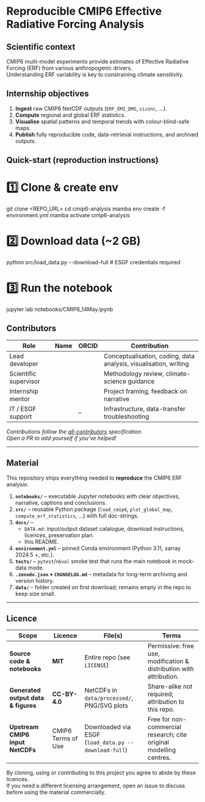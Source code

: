 # Reproducible CMIP6 Effective Radiative Forcing Analysis

## Scientific context
CMIP6 multi-model experiments provide estimates of Effective Radiative Forcing (ERF) from various anthropogenic drivers.  
Understanding ERF variability is key to constraining climate sensitivity.

## Internship objectives
1. **Ingest** raw CMIP6 NetCDF outputs (`ERF_EMI_DMS`, `siconc`, …).  
2. **Compute** regional and global ERF statistics.  
3. **Visualise** spatial patterns and temporal trends with colour-blind-safe maps.  
4. **Publish** fully reproducible code, data-retrieval instructions, and archived outputs.

## Quick-start (reproduction instructions)
# 1️⃣ Clone & create env
git clone <REPO_URL>
cd cmip6-analysis
mamba env create -f environment.yml
mamba activate cmip6-analysis

# 2️⃣ Download data (~2 GB)
python src/load_data.py --download-full  # ESGF credentials required

# 3️⃣ Run the notebook
jupyter lab notebooks/CMIP6_14May.ipynb

## Contributors
| Role | Name | ORCID | Contribution |
|------|------|-------|--------------|
| Lead developer | **<YOUR NAME>** | <ORCID> | Conceptualisation, coding, data analysis, visualisation, writing |
| Scientific supervisor | **<SUPERVISOR NAME>** | <ORCID> | Methodology review, climate-science guidance |
| Internship mentor | **<MENTOR NAME>** | <ORCID> | Project framing, feedback on narrative |
| IT / ESGF support | **<SYSADMIN NAME>** | – | Infrastructure, data-transfer troubleshooting |

_Contributions follow the [all-contributors](https://allcontributors.org/) specification.  
Open a PR to add yourself if you’ve helped!_

---

## Material

This repository ships everything needed to **reproduce** the CMIP6 ERF analysis:

1. **`notebooks/`** – executable Jupyter notebooks with clear objectives, narrative, captions and conclusions.  
2. **`src/`** – reusable Python package (`load_cmip6`, `plot_global_map`, `compute_erf_statistics`, …) with full doc-strings.  
3. **`docs/`** –  
   * `DATA.md`: input/output dataset catalogue, download instructions, licences, preservation plan.  
   * this README.  
4. **`environment.yml`** – pinned Conda environment (Python 3.11, xarray 2024.5 +, etc.).  
5. **`tests/`** – `pytest`/`nbval` smoke test that runs the main notebook in mock-data mode.  
6. **`.zenodo.json` + `CHANGELOG.md`** – metadata for long-term archiving and version history.  
7. **`data/`** – folder created on first download; remains empty in the repo to keep size small.

---

## Licence

| Scope | Licence | File(s) | Terms |
|-------|---------|---------|-------|
| **Source code & notebooks** | **MIT** | Entire repo (see `LICENSE`) | Permissive: free use, modification & distribution with attribution. |
| **Generated output data & figures** | **CC-BY-4.0** | NetCDFs in `data/processed/`, PNG/SVG plots | Share-alike not required; attribution to this repo. |
| **Upstream CMIP6 input NetCDFs** | CMIP6 Terms of Use | Downloaded via ESGF (`load_data.py --download-full`) | Free for non-commercial research; cite original modelling centres. |

By cloning, using or contributing to this project you agree to abide by these licences.  
If you need a different licensing arrangement, open an issue to discuss before using the material commercially.

